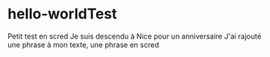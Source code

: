 # hello-worldTest
Petit test en scred
Je suis descendu à Nice pour un anniversaire
J'ai rajouté une phrase à mon texte, une phrase en scred
